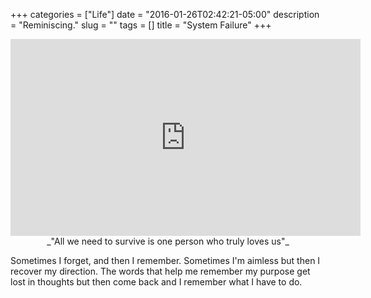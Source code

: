+++
categories = ["Life"]
date = "2016-01-26T02:42:21-05:00"
description = "Reminiscing."
slug = ""
tags = []
title = "System Failure"
+++

<center><iframe width="560" height="315" src="https://www.youtube-nocookie.com/embed/JirzZWuOfWw" frameborder="0" allow="accelerometer; autoplay; encrypted-media; gyroscope; picture-in-picture" allowfullscreen></iframe></center>

<center>_"All we need to survive is one person who truly loves us"_</center>

Sometimes I forget, and then I remember. Sometimes I'm aimless but then I recover my direction. The words that help me remember my purpose get lost in thoughts but then come back and I remember what I have to do.